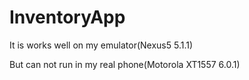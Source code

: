 # InventoryApp

It is works well on my emulator(Nexus5 5.1.1) 

But can not run in my real phone(Motorola XT1557 6.0.1)
